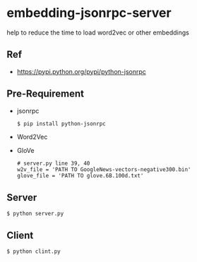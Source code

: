 # embedding-jsonrpc-server
help to reduce the time to load word2vec or other embeddings

## Ref
- https://pypi.python.org/pypi/python-jsonrpc

## Pre-Requirement
- jsonrpc

  ```bash
  $ pip install python-jsonrpc
  ```
- Word2Vec
- GloVe
  
  ```
  # server.py line 39, 40
  w2v_file = 'PATH TO GoogleNews-vectors-negative300.bin'
  glove_file = 'PATH TO glove.6B.100d.txt'
  ```

## Server

```
$ python server.py
```

## Client

```
$ python clint.py
```